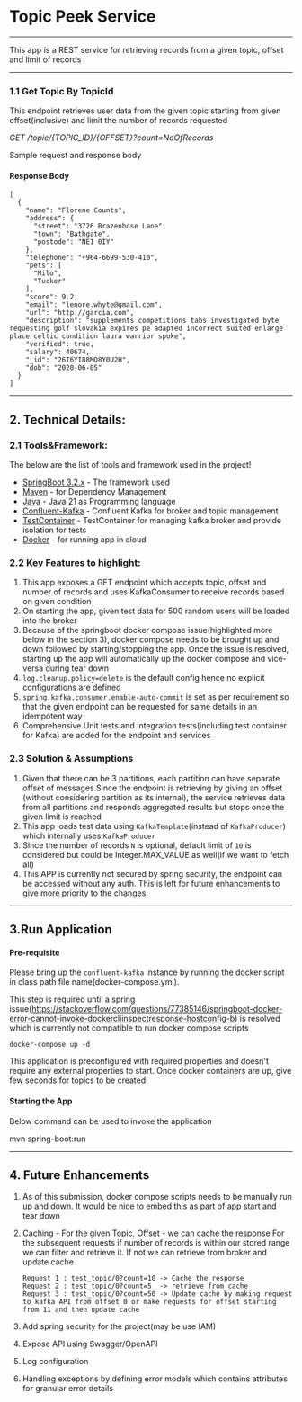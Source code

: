 # Topic Peek Service

<hr>

This app is a REST service for retrieving records from a given topic, offset and limit of records

<hr>

### 1.1 Get Topic By TopicId

This endpoint retrieves user data from the given topic starting from given offset(inclusive) and limit the number of records requested

*GET /topic/{TOPIC_ID}/{OFFSET}?count=NoOfRecords*

Sample request and response body

#### Response Body

```
[
  {
    "name": "Florene Counts",
    "address": {
      "street": "3726 Brazenhose Lane",
      "town": "Bathgate",
      "postode": "NE1 0IY"
    },
    "telephone": "+964-6699-530-410",
    "pets": [
      "Milo",
      "Tucker"
    ],
    "score": 9.2,
    "email": "lenore.whyte@gmail.com",
    "url": "http://garcia.com",
    "description": "supplements competitions tabs investigated byte requesting golf slovakia expires pe adapted incorrect suited enlarge place celtic condition laura warrior spoke",
    "verified": true,
    "salary": 40674,
    "_id": "26T6YI88MQ8Y0U2H",
    "dob": "2020-06-05"
  }
]
```

<hr>

## 2. Technical Details:

### 2.1 Tools&Framework:

The below are the list of tools and framework used in the project!

* [SpringBoot 3.2.x](https://spring.io/projects/spring-boot) - The framework used
* [Maven](https://maven.apache.org/) - for Dependency Management
* [Java](https://www.oracle.com/technetwork/java/javase/overview/java8-2100321.html) - Java 21 as Programming language
* [Confluent-Kafka](https://hub.docker.com/r/confluentinc/cp-kafka/) - Confluent Kafka for broker and topic management
* [TestContainer](https://testcontainers.com/) - TestContainer for managing kafka broker and provide isolation for tests
* [Docker](https://www.docker.com/) - for running app in cloud

### 2.2 Key Features to highlight:

1. This app exposes a GET endpoint which accepts topic, offset and number of records and uses KafkaConsumer to receive records based on given condition
2. On starting the app, given test data for 500 random users will be loaded into the broker
3. Because of the springboot docker compose issue(highlighted more below in the section 3), docker compose needs to be brought up and down followed by starting/stopping the app. Once the issue is resolved, starting up the app will automatically up the docker
   compose and vice-versa during tear down
4. `log.cleanup.policy=delete` is the default config hence no explicit configurations are defined
5. `spring.kafka.consumer.enable-auto-commit` is set as per requirement so that the given endpoint can be requested for same details in an idempotent way
4. Comprehensive Unit tests and Integration tests(including test container for Kafka) are added for the endpoint and services

### 2.3 Solution & Assumptions

1. Given that there can be 3 partitions, each partition can have separate offset of messages.Since the endpoint is retrieving by giving an offset (without considering partition as its internal), the service retrieves data from all partitions and responds aggregated results but stops once the given limit is reached
2. This app loads test data using `KafkaTemplate`(instead of `KafkaProducer`) which internally uses `KafkaProducer`
3. Since the number of records `N` is optional, default limit of `10` is considered but could be Integer.MAX_VALUE as well(if we want to fetch all)
3. This APP is currently not secured by spring security, the endpoint can be accessed without any auth. This is left for future enhancements to give more priority to the changes

<hr>

## 3.Run Application

#### Pre-requisite

Please bring up the `confluent-kafka` instance by running the docker script in class path file name(docker-compose.yml). 

This step is required until a spring issue(https://stackoverflow.com/questions/77385146/springboot-docker-error-cannot-invoke-dockercliinspectresponse-hostconfig-b) is resolved which is currently not compatible to run docker compose scripts

```
docker-compose up -d    
```

This application is preconfigured with required properties and doesn't require any external properties to start. Once docker containers are up, give few seconds for topics to be created

#### Starting the App

Below command can be used to invoke the application

mvn spring-boot:run

<hr>

## 4. Future Enhancements

1. As of this submission, docker compose scripts needs to be manually run up and down. It would be nice to embed this as part of app start and tear down
2. Caching - For the given Topic, Offset - we can cache the response
   For the subsequent requests if number of records is within our stored range we can filter and retrieve it.
   If not we can retrieve from broker and update cache

   ```
   Request 1 : test_topic/0?count=10 -> Cache the response
   Request 2 : test_topic/0?count=5  -> retrieve from cache
   Request 3 : test_topic/0?count=50 -> Update cache by making request to kafka API from offset 0 or make requests for offset starting from 11 and then update cache
   ``` 

3. Add spring security for the project(may be use IAM)
4. Expose API using Swagger/OpenAPI
5. Log configuration
6. Handling exceptions by defining error models which contains attributes for granular error details
